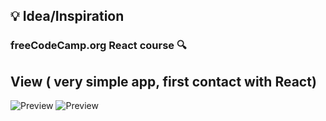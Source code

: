 ## :bulb: Idea/Inspiration

### freeCodeCamp.org React course :mag:



## View ( very simple app, first contact with React)

![Preview](https://res.cloudinary.com/xikilikuada/image/upload/v1618924132/react_ju2qbn.png)
![Preview](https://res.cloudinary.com/xikilikuada/image/upload/v1618924141/react2_ptujeg.png)

